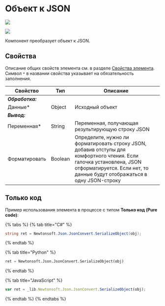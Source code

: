 # Объект к JSON

![](../../../resources/basic/data/data_json/image-(100)-(1)-(1)-(1)-(1)-(1)-(1)-(1)-(1)-(14).png)

![](../../../resources/basic/data/data_json/image-(285).png)

Компонент преобразует объект к JSON.

## Свойства

Описание общих свойств элемента см. в разделе [Свойства элемента](https://docs.primo-rpa.ru/primo-rpa/primo-studio/process/elements#svoistva-elementa).\
Символ `*` в названии свойства указывает на обязательность заполнения.

| Свойство        | Тип     | Описание                                                                                                                                                                                          |
| --------------- | ------- | ------------------------------------------------------------------------------------------------------------------------------------------------------------------------------------------------- |
| _**Обработка:**_ |         |                                                                                                                                                                                                  |
| Данные\*        | Object  | Исходный объект                                                                                                                                                                                   |
| _**Вывод:**_     |         |                                                                                                                                                                                                  |
| Переменная\*    | String  | Переменная, получающая результирующую строку JSON                                                                                                                                                 |
| Форматировать   | Boolean | Определите, нужно ли форматировать строку JSON, добавив отступы для комфортного чтения. Если галочка установлена, JSON отформатируется. Если нет, то данные будут отображаться в одну JSON-строку |

## Только код

Пример использования элемента в процессе с типом **Только код (Pure code)**:

{% tabs %}
{% tab title="C#" %}
```csharp
string ret = Newtonsoft.Json.JsonConvert.SerializeObject(obj);
```
{% endtab %}

{% tab title="Python" %}
```python
ret = Newtonsoft.Json.JsonConvert.SerializeObject(obj)
```
{% endtab %}

{% tab title="JavaScript" %}
```javascript
var ret = _lib.Newtonsoft.Json.JsonConvert.SerializeObject(obj);
```
{% endtab %}
{% endtabs %}

